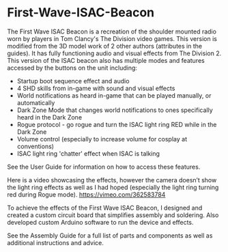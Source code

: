 # First-Wave-ISAC-Beacon
The First Wave ISAC Beacon is a recreation of the shoulder mounted radio worn by players in Tom Clancy's The Division video games. This version is modified from the 3D model work of 2 other authors (attributes in the guides).  It has fully functioning audio and visual effects from The Division 2. This version of the ISAC beacon also has multiple modes and features accessed by the buttons on the unit including:

- Startup boot sequence effect and audio
- 4 SHD skills from in-game with sound and visual effects
- World notifications as heard in-game that can be played manually, or automatically
- Dark Zone Mode that changes world notifications to ones specifically heard in the Dark Zone
- Rogue protocol - go rogue and turn the ISAC light ring RED while in the Dark Zone
- Volume control (especially to increase volume for cosplay at conventions)
- ISAC light ring 'chatter' effect when ISAC is talking

See the User Guide for information on how to access these features.

Here is a video showcasing the effects, however the camera doesn’t show the light ring effects as well as I had hoped (especially the light ring turning red during Rogue mode). 
https://vimeo.com/362583784

To achieve the effects of the First Wave ISAC Beacon, I designed and created a custom circuit board that simplifies assembly and soldering.  Also developed custom Arduino software to run the device and effects.  

See the Assembly Guide for a full list of parts and components as well as additional instructions and advice.

